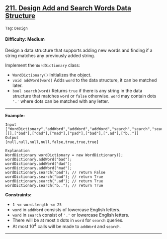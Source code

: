 ## [211. Design Add and Search Words Data Structure](https://leetcode.com/problems/design-add-and-search-words-data-structure/)

```Tag```: ```Design```

#### Difficulty: Medium

Design a data structure that supports adding new words and finding if a string matches any previously added string.

Implement the ```WordDictionary``` class:

- ```WordDictionary()``` Initializes the object.
- ```void addWord(word)``` Adds ```word``` to the data structure, it can be matched later.
- ```bool search(word)``` Returns ```true``` if there is any string in the data structure that matches ```word``` or ```false``` otherwise. ```word``` may contain dots ```'.'``` where dots can be matched with any letter.

---

__Example:__
```
Input
["WordDictionary","addWord","addWord","addWord","search","search","search","search"]
[[],["bad"],["dad"],["mad"],["pad"],["bad"],[".ad"],["b.."]]
Output
[null,null,null,null,false,true,true,true]

Explanation
WordDictionary wordDictionary = new WordDictionary();
wordDictionary.addWord("bad");
wordDictionary.addWord("dad");
wordDictionary.addWord("mad");
wordDictionary.search("pad"); // return False
wordDictionary.search("bad"); // return True
wordDictionary.search(".ad"); // return True
wordDictionary.search("b.."); // return True
```

__Constraints:__

- ```1 <= word.length <= 25```
- ```word``` in ```addWord``` consists of lowercase English letters.
- ```word``` in ```search``` consist of ```'.'``` or lowercase English letters.
- There will be at most ```3``` dots in ```word``` for ```search``` queries.
- At most 10<sup>4</sup> calls will be made to ```addWord``` and ```search```.

---

